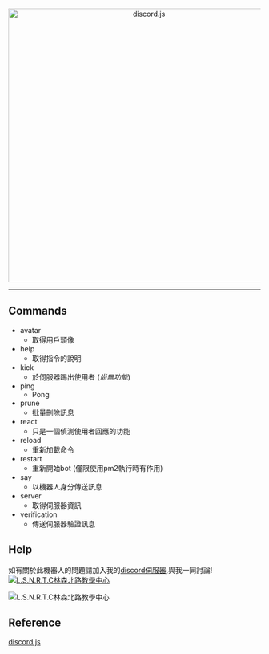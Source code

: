 <div align="center">
  <br />
  <p>
    <a href="https://discord.js.org"><img src="https://discord.js.org/static/logo.svg" width="546" alt="discord.js" /></a>
  </p>
</div>

---
## Commands
  - avatar
    - 取得用戶頭像
  - help
    - 取得指令的說明
  - kick
    - 於伺服器踢出使用者 (_尚無功能_)
  - ping
    - Pong
  - prune
    - 批量刪除訊息
  - react
    - 只是一個偵測使用者回應的功能
  - reload
    - 重新加載命令
  - restart
    - 重新開始bot (僅限使用pm2執行時有作用)
  - say
    - 以機器人身分傳送訊息
  - server
    - 取得伺服器資訊
  - verification
    - 傳送伺服器驗證訊息

## Help

如有關於此機器人的問題請加入我的[discord伺服器](https://discord.gg/YvqAyXU),與我一同討論!  <a href="https://discord.gg/YvqAyXU"><img src="https://discordapp.com/api/guilds/554967788188467225/embed.png" alt="L.S.N.R.T.C林森北路教學中心" /></a>

![L.S.N.R.T.C林森北路教學中心](https://cdn.discordapp.com/icons/554967788188467225/65bcdfb9ea961cc6099e0119cb7c47c1.webp)

## Reference
[discord.js](https://discord.js.org/#/)
